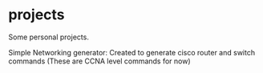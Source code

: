 # projects
Some personal projects.

Simple Networking generator: Created to generate cisco router and switch commands 
(These are CCNA level commands for now)

